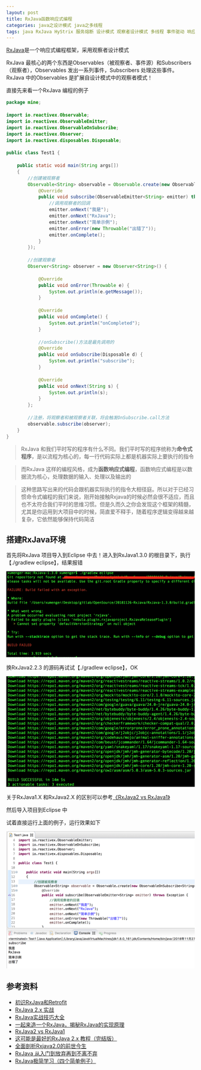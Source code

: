 ```yaml
---
layout: post
title: RxJava函数响应式编程
categories: java之设计模式 java之多线程 
tags: java RxJava HyStrix 服务熔断 设计模式 观察者设计模式 多线程 事件驱动 响应式编程 流 Eclipse 
---
```


[RxJava](https://github.com/ReactiveX/RxJava)是一个响应式编程框架，采用观察者设计模式

RxJava 最核心的两个东西是Observables（被观察者、事件源）和Subscribers（观察者），Observables 发出一系列事件，Subscribers 处理这些事件。RxJava 中的Observables 是扩展自设计模式中的观察者模式！

直接先来看一个RxJava 编程的例子

```java
package mine;

import io.reactivex.Observable;
import io.reactivex.ObservableEmitter;
import io.reactivex.ObservableOnSubscribe;
import io.reactivex.Observer;
import io.reactivex.disposables.Disposable;

public class Test1 {
    
    public static void main(String args[])
    {
        //创建被观察者
        Observable<String> observable = Observable.create(new ObservableOnSubscribe<String>() {
            @Override
            public void subscribe(ObservableEmitter<String> emitter) throws Exception {
                //调用观察者的回调
                emitter.onNext("我是");
                emitter.onNext("RxJava");
                emitter.onNext("简单示例");
                emitter.onError(new Throwable("出错了"));
                emitter.onComplete();
            }
        });

        //创建观察者
        Observer<String> observer = new Observer<String>() {

            @Override
            public void onError(Throwable e) {
                System.out.println(e.getMessage());
            }

            @Override
            public void onComplete() {
                System.out.println("onCompleted");
            }

            //onSubscribe()方法是最先调用的
            @Override
            public void onSubscribe(Disposable d) {
                System.out.println("subscribe");
            }

            @Override
            public void onNext(String s) {
                System.out.println(s);
            }
        };

        //注册，将观察者和被观察者关联，将会触发OnSubscribe.call方法
        observable.subscribe(observer);
    }
}

```

>RxJava 和我们平时写的程序有什么不同。我们平时写的程序统称为**命令式程序**，是以流程为核心的，每一行代码实际上都是机器实际上要执行的指令

>而RxJava 这样的编程风格，成为**函数响应式编程**，函数响应式编程是以数据流为核心，处理数据的输入、处理以及输出的

>这种思路写出来的代码会跟机器实际执行的指令大相径庭。所以对于已经习惯命令式编程的我们来说，刚开始接触Rxjava的时候必然会很不适应，而且也不太符合我们平时的思维习惯。但是久而久之你会发现这个框架的精髓，尤其是你运用到大项目中的时候，简直爱不释手，随着程序逻辑变得越来越复杂，它依然能够保持代码简洁

## 搭建RxJava环境

首先将RxJava 项目导入到Eclipse 中去！进入到RxJava1.3.0 的根目录下，执行【./gradlew eclipse】，结果报错

![](../media/image/2018-11-26/01-01.png)

换RxJava2.2.3 的源码再试试【./gradlew eclipse】，OK

![](../media/image/2018-11-26/01-02.png)

关于RxJava1.X 和RxJava2.X 的区别可以参考[《RxJava2 vs RxJava1》](https://www.jianshu.com/p/850af4f09b61)

然后导入项目到Eclipse 中

试着直接运行上面的例子，运行效果如下

![](../media/image/2018-11-26/01-03.png)

## 参考资料

* [初识RxJava和Retrofit](https://blog.csdn.net/fantz110/article/details/51707396)
* [RxJava 2.x 实战](https://www.jianshu.com/p/9d0db48426ee)
* [RxJava实战技巧大全](https://www.jianshu.com/p/14f55d3368ed)
* [一起来造一个RxJava，揭秘RxJava的实现原理](https://blog.csdn.net/tellh/article/details/71534704)
* [RxJava2 vs RxJava1](https://www.jianshu.com/p/850af4f09b61)
* [这可能是最好的RxJava 2.x 教程（完结版）](https://www.jianshu.com/p/0cd258eecf60)
* [全面剖析Rxjava2.0的前世今生](https://blog.csdn.net/monkey646812329/article/details/76440648)
* [RxJava 从入门到放弃再到不离不弃](https://www.daidingkang.cc/2017/05/19/Rxjava/)
* [RxJava极简学习（四个简单例子）](https://www.jianshu.com/p/387e4af55031)